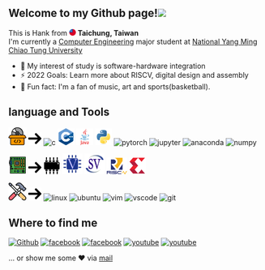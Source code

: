 ## Welcome to my Github page!<img src="https://raw.githubusercontent.com/verma-anushka/verma-anushka/master/gifs/wave.gif" width="30px"> 

<p>
This is Hank from <img src="materials/taiwan.png" width="13"/> <b>Taichung, Taiwan</b> </br> I'm currently a <a href="https://www.cs.nycu.edu.tw">Computer Engineering</a> major student at <a href="https://www.nycu.edu.tw">National Yang Ming Chiao Tung University</a> 
</p>

- 🤣 My interest of study is software-hardware integration
- ⚡️ 2022 Goals: Learn more about RISCV, digital design and assembly
-  🔭 Fun fact: I'm a fan of music, art and sports(basketball).


## language and Tools

<img alt="software" width="35px" src="materials/software.png" /> <img  alt ="arrow" width = "26px" src="materials/arrow.png" /> <img alt="c" width="33px" src="https://cdn.jsdelivr.net/gh/devicons/devicon/icons/c/c-original.svg" />
<img alt="cpp" width="33px" src="https://github.com/devicons/devicon/blob/master/icons/cplusplus/cplusplus-original.svg" />
<img alt="java" width="33px" src="https://github.com/devicons/devicon/blob/master/icons/java/java-original-wordmark.svg" />
<img alt="python" width="33px" src="https://github.com/devicons/devicon/blob/master/icons/python/python-original.svg" />
<img alt="pytorch" width="33px" src="https://cdn.jsdelivr.net/gh/devicons/devicon/icons/pytorch/pytorch-original.svg" />
<img alt="jupyter" width="33px" src="https://cdn.jsdelivr.net/gh/devicons/devicon/icons/jupyter/jupyter-original-wordmark.svg" />
<img alt="anaconda" width="33px" src="https://cdn.jsdelivr.net/gh/devicons/devicon/icons/anaconda/anaconda-original.svg" />
<img alt="numpy" width="33px" src="https://cdn.jsdelivr.net/gh/devicons/devicon/icons/numpy/numpy-original.svg" />
<br>

<img alt="hardware" width="35px" src="materials/motherboard.png" /> <img  alt ="arrow" width = "26px" src="materials/arrow.png" /> <img alt="ICicon" width="33px" src="materials/ic%20icon.svg" />
<img alt="verilog" width="40px" src="materials/verlog.svg" />
<img alt="systemverilog" width="40px" src="materials/systemverilog.svg" />
<img alt="riscv" width="40px" src="materials/riscv.png" />
<img alt="xilinx" width="33px" src="materials/xilinx.png" />
<br>

<img alt="tools" width="35px" src="materials/tools.png" /> <img  alt ="arrow" width = "26px" src="materials/arrow.png" /> <img alt="linux" width="33px" src="https://cdn.jsdelivr.net/gh/devicons/devicon/icons/linux/linux-original.svg" />
<img alt="ubuntu" width="33px" src="https://cdn.jsdelivr.net/gh/devicons/devicon/icons/ubuntu/ubuntu-plain.svg" />
<img alt="vim" width="33px" src="https://cdn.jsdelivr.net/gh/devicons/devicon/icons/vim/vim-original.svg" />
<img alt="vscode" width="33px" src="https://cdn.jsdelivr.net/gh/devicons/devicon/icons/vscode/vscode-original.svg" />
<img alt="git" width="33px" src="https://cdn.jsdelivr.net/gh/devicons/devicon/icons/git/git-plain.svg" />


## Where to find me

<a href="https://github.com/hankshyu" target="_blank"><img alt="Github" src="https://img.shields.io/badge/github-%23121011.svg?style=for-the-badge&logo=github&logoColor=white"/></a>
<a href="https://www.facebook.com/profile.php?id=100002563602760" target="_blank"><img alt="facebook" src="https://img.shields.io/badge/Facebook-%231877F2.svg?style=for-the-badge&logo=Facebook&logoColor=white"/></a>
<a href="https://www.instagram.com/orange_gama/" target="_blank"><img alt="facebook" src="https://img.shields.io/badge/Instagram-%23E4405F.svg?style=for-the-badge&logo=Instagram&logoColor=white"/></a> 
<a href="https://www.youtube.com/channel/UCrfgEUP200xXLi7N46LDbNA"><img alt="youtube" src="https://img.shields.io/badge/YouTube-%23FF0000.svg?style=for-the-badge&logo=YouTube&logoColor=white" /></a>
<a href=mailto:hankshyu@gmail.com><img alt="youtube" src="https://img.shields.io/badge/YouTube-%23FF0000.svg?style=for-the-badge&logo=YouTube&logoColor=white" /></a>

... or show me some ♥ via [mail](mailto:hankshyu@gmail.com)
